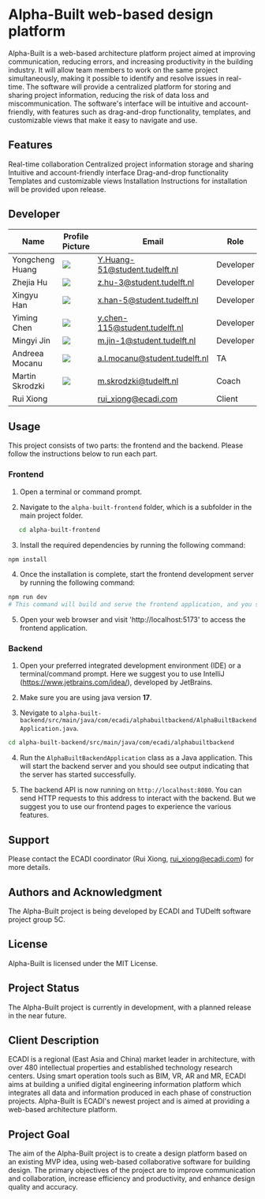 # Alpha-Built web-based design platform

Alpha-Built is a web-based architecture platform project aimed at improving communication, reducing errors, and increasing productivity in the building industry. It will allow team members to work on the same project simultaneously, making it possible to identify and resolve issues in real-time. The software will provide a centralized platform for storing and sharing project information, reducing the risk of data loss and miscommunication. The software's interface will be intuitive and account-friendly, with features such as drag-and-drop functionality, templates, and customizable views that make it easy to navigate and use.

## Features
Real-time collaboration
Centralized project information storage and sharing
Intuitive and account-friendly interface
Drag-and-drop functionality
Templates and customizable views
Installation
Instructions for installation will be provided upon release.


## Developer

| Name | Profile Picture | Email | Role |
| -------- | -------- | -------- | -------- |
| Yongcheng Huang | ![](https://avatars.githubusercontent.com/u/99222954?v=4) | Y.Huang-51@student.tudelft.nl | Developer |
| Zhejia Hu | ![](https://avatars.githubusercontent.com/u/57142858?v=4) | z.hu-3@student.tudelft.nl | Developer |
| Xingyu Han | ![](https://cdn.discordapp.com/attachments/889233268375961610/1120058450232234015/IMG_6971.jpg) | x.han-5@student.tudelft.nl | Developer |
| Yiming Chen | ![](https://avatars.githubusercontent.com/u/96092356?v=4) | y.chen-115@student.tudelft.nl | Developer |
| Mingyi Jin | ![](https://avatars.githubusercontent.com/u/22906148?s=400&u=17fced61e035897a065cbc3407d3cfd8de385ee4&v=4) | m.jin-1@student.tudelft.nl | Developer |
| Andreea Mocanu | ![](https://avatars.githubusercontent.com/u/122374049?v=4) | a.l.mocanu@student.tudelft.nl | TA |
| Martin Skrodzki | ![](https://graphics.tudelft.nl/wp-content/uploads/2021/03/martin-uniform.png) | m.skrodzki@tudelft.nl | Coach |
| Rui Xiong | ![]() | rui_xiong@ecadi.com | Client |

## Usage
This project consists of two parts: the frontend and the backend. Please follow the instructions below to run each part.

### Frontend

1. Open a terminal or command prompt.

2. Navigate to the `alpha-built-frontend` folder, which is a subfolder in the main project folder.

```bash
   cd alpha-built-frontend
```

3. Install the required dependencies by running the following command:
```bash
npm install
```

4. Once the installation is complete, start the frontend development server by running the following command:
```bash
npm run dev
# This command will build and serve the frontend application, and you should see output indicating that the server is running.
```

5. Open your web browser and visit 'http://localhost:5173' to access the frontend application.

### Backend
1. Open your preferred integrated development environment (IDE) or a terminal/command prompt. Here we suggest you to use IntelliJ (https://www.jetbrains.com/idea/), developed by JetBrains.

2. Make sure you are using java version **17**.

3. Nevigate to `alpha-built-backend/src/main/java/com/ecadi/alphabuiltbackend/AlphaBuiltBackendApplication.java`.
```bash
cd alpha-built-backend/src/main/java/com/ecadi/alphabuiltbackend
```
4. Run the `AlphaBuiltBackendApplication` class as a Java application. This will start the backend server and you should see output indicating that the server has started successfully.

5. The backend API is now running on `http://localhost:8080`. You can send HTTP requests to this address to interact with the backend. But we suggest you to use our frontend pages to experience the various features.


## Support
Please contact the ECADI coordinator (Rui Xiong, rui_xiong@ecadi.com) for more details.

## Authors and Acknowledgment
The Alpha-Built project is being developed by ECADI and TUDelft software project group 5C.

## License
Alpha-Built is licensed under the MIT License.

## Project Status
The Alpha-Built project is currently in development, with a planned release in the near future.

## Client Description

ECADI is a regional (East Asia and China) market leader in architecture, with over 480 intellectual properties and established technology research centers. Using smart operation tools such as BIM, VR, AR and MR, ECADI aims at building a unified digital engineering information platform which integrates all data and information produced in each phase of construction projects. Alpha-Built is ECADI's newest project and is aimed at providing a web-based architecture platform.

## Project Goal
The aim of the Alpha-Built project is to create a design platform based on an existing MVP idea, using web-based collaborative software for building design. The primary objectives of the project are to improve communication and collaboration, increase efficiency and productivity, and enhance design quality and accuracy.
